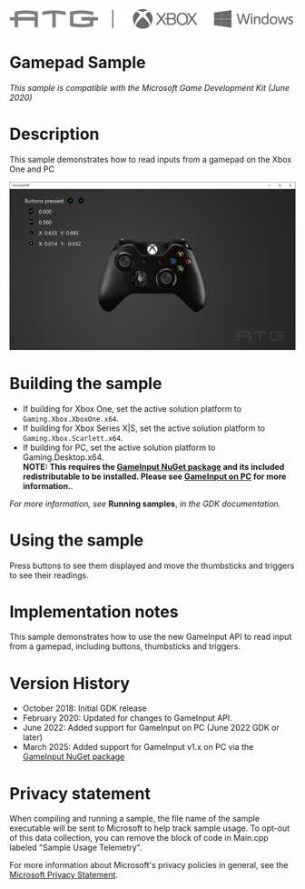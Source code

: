![](./media/image1.png)

# Gamepad Sample

*This sample is compatible with the Microsoft Game Development Kit (June 2020)*

# Description

This sample demonstrates how to read inputs from a gamepad on the Xbox One and PC

![](./media/image3.png)

# Building the sample

- If building for Xbox One, set the active solution platform to `Gaming.Xbox.XboxOne.x64`.
- If building for Xbox Series X|S, set the active solution platform to `Gaming.Xbox.Scarlett.x64`.
- If building for PC, set the active solution platform to Gaming.Desktop.x64.\
**NOTE: This requires the [GameInput NuGet package](https://www.nuget.org/packages/Microsoft.GameInput) and its 
included redistributable to be installed.  Please see [GameInput on PC](https://learn.microsoft.com/gaming/gdk/_content/gc/input/overviews/input-nuget) for more information.**.

*For more information, see* __Running samples__, *in the GDK documentation.*

# Using the sample

Press buttons to see them displayed and move the thumbsticks and triggers to see their readings.

# Implementation notes

This sample demonstrates how to use the new GameInput API to read input
from a gamepad, including buttons, thumbsticks and triggers.

# Version History

- October 2018: Initial GDK release
- February 2020: Updated for changes to GameInput API.
- June 2022: Added support for GameInput on PC (June 2022 GDK or later)
- March 2025: Added support for GameInput v1.x on PC via the
  [GameInput NuGet package](https://www.nuget.org/packages/Microsoft.GameInput)

# Privacy statement

When compiling and running a sample, the file name of the sample
executable will be sent to Microsoft to help track sample usage. To
opt-out of this data collection, you can remove the block of code in
Main.cpp labeled "Sample Usage Telemetry".

For more information about Microsoft's privacy policies in general, see
the [Microsoft Privacy Statement](https://privacy.microsoft.com/en-us/privacystatement/).
